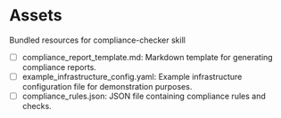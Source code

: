 # Assets

Bundled resources for compliance-checker skill

- [ ] compliance_report_template.md: Markdown template for generating compliance reports.
- [ ] example_infrastructure_config.yaml: Example infrastructure configuration file for demonstration purposes.
- [ ] compliance_rules.json: JSON file containing compliance rules and checks.

